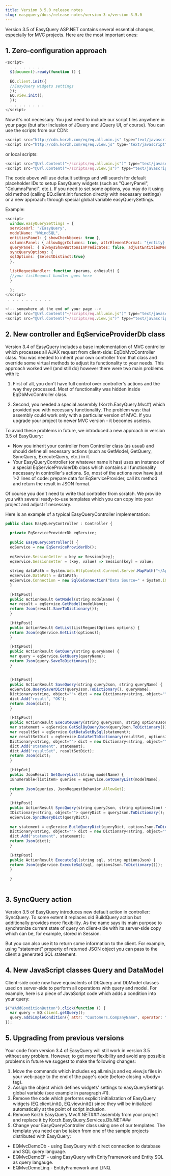 ```yaml
---
title: Version 3.5.0 release notes
slug: easyquery/docs/release-notes/version-3-x/version-3.5.0
---
```



Version 3.5 of EasyQuery ASP.NET contains several essential changes, especially for MVC projects. 
Here are the most important ones: 

## 1. Zero-configuration approach 

```js
<script> 
  . . . . . . . . 
  $(document).ready(function () {
 
  EQ.client.init({
  //EasyQuery widgets settings
  });
  EQ.view.init();
  });
  . . . . . . . . 
</script> 
```
Now it's not necessary. You just need to include our script files anywhere in your page (but after inclusion of JQuery and JQuery UI, of course).
You can use the scripts from our CDN: 
```js
<script src="http://cdn.korzh.com/eq/eq.all.min.js" type="text/javascript"></script>
<script src="http://cdn.korzh.com/eq/eq.view.js" type="text/javascript"></script>
```
or local scripts: 
```js
<script src="@Url.Content("~/scripts/eq.all.min.js")" type="text/javascript"></script>
<script src="@Url.Content("~/scripts/eq.view.js")" type="text/javascript"></script>
```
 The code above will use default settings and will search for default placeholder IDs to setup EasyQuery widgets (such as "QueryPanel", "ColumnsPanel", etc.).
If you need to set some options, you may do it using old method (calling EQ.client.init function directly with necessary settings) or a new approach: through special global variable easyQuerySettings.

Example: 
```js
<script> 
  window.easyQuerySettings = {
  serviceUrl: "/EasyQuery",
  modelName: "NWindSQL",
  entitiesPanel: { showCheckboxes: true },
  columnsPanel: { allowAggrColumns: true, attrElementFormat: "{entity} {attr}", showColumnCaptions: true, adjustEntitiesMenuHeight: false },
  queryPanel: { alwaysShowButtonsInPredicates: false, adjustEntitiesMenuHeight: false, menuSearchBoxAfter: 20 },
  syncQueryOptions: {
  sqlOptions: {SelectDistinct:true}
  },
 
  listRequesHandler: function (params, onResult) {
  //your listRequest handler goes here
  }
 
  };
</script> 
 . . . . . . . . . . 
 
<!-- somewhere at the end of your page -->
<script src="@Url.Content("~/scripts/eq.all.min.js")" type="text/javascript"></script>
<script src="@Url.Content("~/scripts/eq.view.js")" type="text/javascript"></script>
```
## 2. New controller and EqServiceProviderDb class 
 Version 3.4 of EasyQuery includes a base implementation of MVC controller which processes all AJAX request from client-side: EqDbMvcController class. You was needed to inherit your own controller from that class and override some virtual methods to adjust its functionality to your needs. This approach worked well (and still do) however there were two main problems with it:

1. First of all, you don't have full control over controller's actions and the way they processed. Most of functionality was hidden inside EqDbMvcController class.

2. Second, you needed a special assembly (Korzh.EasyQuery.Mvc#) which provided you with necessary functionality. The problem was: that assembly could work only with a particular version of MVC. If you upgrade your project to newer MVC version - it becomes useless.

To avoid these problems in future, we introduced a new approach in version 3.5 of EasyQuery:

- Now you inherit your controller from Controller class (as usual) and should define all necessary actions (such as GetModel, GetQuery, SyncQuery, ExecuteQuery, etc.) in it.
- Your EasyQueryController (or whatever name it has) uses an instance of a special EqServiceProviderDb class which contains all functionality necessary in controller's actions. So, most of the actions now have just 1-2 lines of code: prepare data for EqServiceProvider, call its method and return the result in JSON format.

Of course you don't need to write that controller from scratch. We provide you with several ready-to-use templates which you can copy into your project and adjust if necessary.

Here is an example of a typical EasyQueryController implementation: 

```js
public class EasyQueryController : Controller {
 
  private EqServiceProviderDb eqService;
 
  public EasyQueryController() {
  eqService = new EqServiceProviderDb();
 
  eqService.SessionGetter = key => Session[key];
  eqService.SessionSetter = (key, value) => Session[key] = value;
 
  string dataPath = System.Web.HttpContext.Current.Server.MapPath("~/App_Data");
  eqService.DataPath = dataPath; 
  eqService.Connection = new SqlCeConnection("Data Source=" + System.IO.Path.Combine(dataPath, "Northwind.sdf"));
  }
 
  [HttpPost]
  public ActionResult GetModel(string modelName) {
  var result = eqService.GetModel(modelName);
  return Json(result.SaveToDictionary());
  }
 
  [HttpPost]
  public ActionResult GetList(ListRequestOptions options) {
  return Json(eqService.GetList(options));
  }
 
  [HttpPost]
  public ActionResult GetQuery(string queryName) {
  var query = eqService.GetQuery(queryName);
  return Json(query.SaveToDictionary());
  }
 
 
  [HttpPost]
  public ActionResult SaveQuery(string queryJson, string queryName) {
  eqService.QuerySaverDict(queryJson.ToDictionary(), queryName);
  Dictionary<string, object=""> dict = new Dictionary<string, object="">();
  dict.Add("result", "OK");
  return Json(dict);
  }
 
  [HttpPost]
  public ActionResult ExecuteQuery(string queryJson, string optionsJson) {
  var statement = eqService.GetSqlByQueryJson(queryJson.ToDictionary());
  var resultSet = eqService.GetDataSetBySql(statement);
  var resultSetDict = eqService.DataSetToDictionary(resultSet, optionsJson.ToDictionary());
  Dictionary<string, object=""> dict = new Dictionary<string, object="">();
  dict.Add("statement", statement);
  dict.Add("resultSet", resultSetDict);
  return Json(dict);
  }
 
  [HttpGet]
  public JsonResult GetQueryList(string modelName) {
  IEnumerable<listitem> queries = eqService.GetQueryList(modelName);
 
  return Json(queries, JsonRequestBehavior.AllowGet);
  }
 
  [HttpPost]
  public ActionResult SyncQuery(string queryJson, string optionsJson) {
  IDictionary<string, object=""> queryDict = queryJson.ToDictionary();
  eqService.SyncQueryDict(queryDict);
 
  var statement = eqService.BuildQueryDict(queryDict, optionsJson.ToDictionary());
  Dictionary<string, object=""> dict = new Dictionary<string, object="">();
  dict.Add("statement", statement);
  return Json(dict);
  }
 
  [HttpPost]
  public ActionResult ExecuteSql(string sql, string optionsJson) {
  return Json(eqService.ExecuteSql(sql, optionsJson.ToDictionary()));
  }
 
  }
 

```

## 3. SyncQuery action

Version 3.5 of EasyQuery introduces new default action in controller: SyncQuery. To some extent it replaces old BuildQuery action but additionally provides more flexibility. As the name says its main purpose to synchronize current state of query on client-side with its server-side copy which can be, for example, stored in Session.

But you can also use it to return some information to the client.
For example, using "statement" property of returned JSON object you can pass to the client a generated SQL statement.

## 4. New JavaScript classes Query and DataModel

Client-side code now have equivalents of DbQuery and DbModel classes used on server-side to perform all operations with query and model. For example, here is a piece of JavaScript code which adds a condition into your query: 

```js
$("#AddConditionButton").click(function () {
  var query = EQ.client.getQuery();
  query.addSimpleCondition({ attr: "Customers.CompanyName", operator: "StartsWith", value: "A" });
});
```
## 5. Upgrading from previous versions

Your code from version 3.4 of EasyQuery will still work in version 3.5 without any problem.
However, to get more flexibility and avoid any possible problems in future we suggest to make the following changes:

1. Move the commands which includes eq.all.min.js and eq.view.js files in your web-page to the end of the page's code (before closing >/body< tag).
2. Assign the object which defines widgets' settings to easyQuerySettings global variable (see example in paragraph #1).
3. Remove the code which performs explicit initialization of EasyQuery widgets (EQ.client.init(), EQ.view.init()) since they will be initialized automatically at the point of script inclusion.
4. Remove Korzh.EasyQuery.Mvc#.NET### assembly from your project and replace it by Korzh.EasyQuery.Services.Db.NET### 
5. Change your EasyQueryController class using one of our templates. The template you need can be taken from one of the sample projects distributed with EasyQuery:
  - EQMvcDemoDb - using EasyQuery with direct connection to database and SQL query language.
  - EQMvcDemoEF - using EasyQuery with EnityFramework and Entity SQL as query langauge.
  - EQMvcDemoLinq - EntityFramework and LINQ.